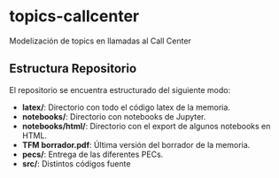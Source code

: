 # topics-callcenter
Modelización de topics en llamadas al Call Center



## Estructura Repositorio

El repositorio se encuentra estructurado del siguiente modo: 

- **latex/**:  Directorio con todo el código latex de la memoria. 
- **notebooks/**: Directorio con notebooks de Jupyter.
- **notebooks/html/**: Directorio con el export de algunos notebooks en HTML. 
- **TFM borrador.pdf**: Última versión del borrador de la memoria.
- **pecs/**: Entrega de las diferentes PECs.
- **src/**: Distintos códigos fuente
